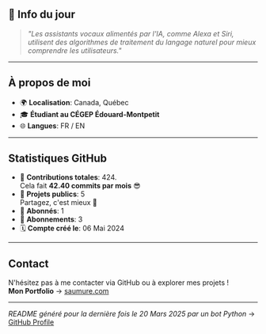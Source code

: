 

## 💭 Info du jour
> *"Les assistants vocaux alimentés par l'IA, comme Alexa et Siri, utilisent des algorithmes de traitement du langage naturel pour mieux comprendre les utilisateurs."*

---

## À propos de moi
- 🌍 **Localisation**: Canada, Québec
- 🎓 **Étudiant au CÉGEP Édouard-Montpetit**
- 🌐 **Langues**: FR / EN

---

## Statistiques GitHub
- 🧮 **Contributions totales**: 424.  
  Cela fait **42.40 commits par mois** 😎
- 📂 **Projets publics**: 5  
  Partagez, c'est mieux 🤝
- 👥 **Abonnés**: 1
- 👀 **Abonnements**: 3
- 🗓️ **Compte créé le**: 06 Mai 2024

---

## Contact
N'hésitez pas à me contacter via GitHub ou à explorer mes projets !  
**Mon Portfolio** -> [saumure.com](https://saumure.com)

---

*README généré pour la dernière fois le 20 Mars 2025 par un bot Python* -> [GitHub Profile](https://github.com/HenriSaumure/HenriSaumure)
